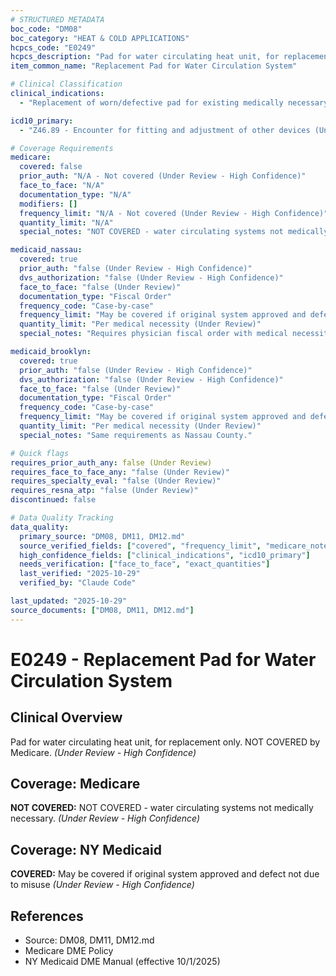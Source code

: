 ```yaml
---
# STRUCTURED METADATA
boc_code: "DM08"
boc_category: "HEAT & COLD APPLICATIONS"
hcpcs_code: "E0249"
hcpcs_description: "Pad for water circulating heat unit, for replacement only"
item_common_name: "Replacement Pad for Water Circulation System"

# Clinical Classification
clinical_indications:
  - "Replacement of worn/defective pad for existing medically necessary water circulating system (Under Review)"

icd10_primary:
  - "Z46.89 - Encounter for fitting and adjustment of other devices (Under Review - High Confidence)"

# Coverage Requirements
medicare:
  covered: false
  prior_auth: "N/A - Not covered (Under Review - High Confidence)"
  face_to_face: "N/A"
  documentation_type: "N/A"
  modifiers: []
  frequency_limit: "N/A - Not covered (Under Review - High Confidence)"
  quantity_limit: "N/A"
  special_notes: "NOT COVERED - water circulating systems not medically necessary."

medicaid_nassau:
  covered: true
  prior_auth: "false (Under Review - High Confidence)"
  dvs_authorization: "false (Under Review - High Confidence)"
  face_to_face: "false (Under Review)"
  documentation_type: "Fiscal Order"
  frequency_code: "Case-by-case"
  frequency_limit: "May be covered if original system approved and defect not due to misuse (Under Review - High Confidence)"
  quantity_limit: "Per medical necessity (Under Review)"
  special_notes: "Requires physician fiscal order with medical necessity documentation."

medicaid_brooklyn:
  covered: true
  prior_auth: "false (Under Review - High Confidence)"
  dvs_authorization: "false (Under Review - High Confidence)"
  face_to_face: "false (Under Review)"
  documentation_type: "Fiscal Order"
  frequency_code: "Case-by-case"
  frequency_limit: "May be covered if original system approved and defect not due to misuse (Under Review - High Confidence)"
  quantity_limit: "Per medical necessity (Under Review)"
  special_notes: "Same requirements as Nassau County."

# Quick flags
requires_prior_auth_any: false (Under Review)
requires_face_to_face_any: "false (Under Review)"
requires_specialty_eval: "false (Under Review)"
requires_resna_atp: "false (Under Review)"
discontinued: false

# Data Quality Tracking
data_quality:
  primary_source: "DM08, DM11, DM12.md"
  source_verified_fields: ["covered", "frequency_limit", "medicare_notes", "medicaid_notes"]
  high_confidence_fields: ["clinical_indications", "icd10_primary"]
  needs_verification: ["face_to_face", "exact_quantities"]
  last_verified: "2025-10-29"
  verified_by: "Claude Code"

last_updated: "2025-10-29"
source_documents: ["DM08, DM11, DM12.md"]
---
```


# E0249 - Replacement Pad for Water Circulation System

## Clinical Overview
Pad for water circulating heat unit, for replacement only. NOT COVERED by Medicare. *(Under Review - High Confidence)*

## Coverage: Medicare
**NOT COVERED:** NOT COVERED - water circulating systems not medically necessary. *(Under Review - High Confidence)*

## Coverage: NY Medicaid
**COVERED:** May be covered if original system approved and defect not due to misuse *(Under Review - High Confidence)*

## References
- Source: DM08, DM11, DM12.md
- Medicare DME Policy
- NY Medicaid DME Manual (effective 10/1/2025)
